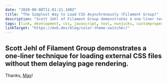 ```yaml
---
date: "2020-08-08T11:01:21.100Z"
title: "The Simplest Way to Load CSS Asynchronously (Filament Group)"
description: "Scott Jehl of Filament Group demonstrates a one-liner technique for loading external CSS files without them delaying page rendering"
tags: [link, development, css, javascript, tool, nunjucks, customproperties, 11ty]
linkTarget: "https://mxb.dev/blog/color-theme-switcher/"
---
```

Scott Jehl of Filament Group demonstrates a one-liner technique for loading external CSS files without them delaying page rendering.
---
Thanks, [Max](https://twitter.com/mxbck)!

